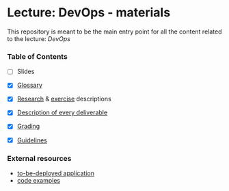 Lecture: DevOps - materials
===========================


This repository is meant to be the main entry point for all the content related to the lecture: *DevOps*


### Table of Contents

* [ ] Slides
* [X] [Glossary](./glossary.md)
* [X] [Research](./research.md) & [exercise](./exercise.md) descriptions
* [X] [Description of every deliverable](./deliverables) 
* [X] [Grading](./grading.md)
* [X] [Guidelines](./guidelines.md)


### External resources

* [to-be-deployed application](https://github.com/lucendio/lecture-devops-app)
* [code examples](https://github.com/lucendio/lecture-devops-code)
